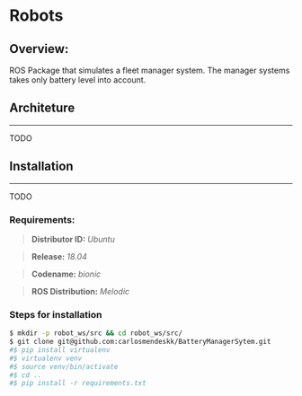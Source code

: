 # Robots

## Overview:

ROS Package that simulates a fleet manager system. The manager systems takes only battery level into account.

## Architeture
---
TODO

## Installation
---
TODO

### Requirements:

>**Distributor ID:**	*Ubuntu*

>**Release:**	*18.04*

>**Codename:**	*bionic*

>**ROS Distribution:** *Melodic*

### Steps for installation 

```sh
$ mkdir -p robot_ws/src && cd robot_ws/src/
$ git clone git@github.com:carlosmendeskk/BatteryManagerSytem.git
#$ pip install virtualenv
#$ virtualenv venv
#$ source venv/bin/activate
#$ cd ..
#$ pip install -r requirements.txt
```
